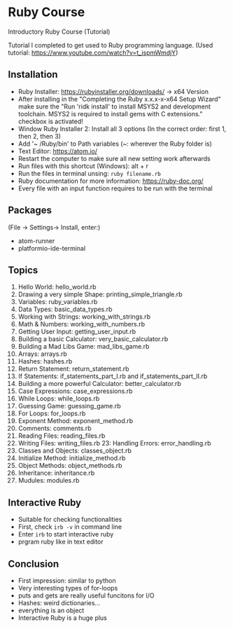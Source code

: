 # Ruby Course
 Introductory Ruby Course (Tutorial)

Tutorial I completed to get used to Ruby programming language. (Used tutorial: https://www.youtube.com/watch?v=t_ispmWmdjY)

## Installation

- Ruby Installer: https://rubyinstaller.org/downloads/ -> x64 Version
- After installing in the "Completing the Ruby x.x.x-x-x64 Setup Wizard" make sure the "Run 'ridk install' to install MSYS2 and development toolchain. MSYS2 is required to install gems with C extensions." checkbox is activated!
- Window Ruby Installer 2: Install all 3 options (In the correct order: first 1, then 2, then 3)
- Add '~ /Ruby/bin' to Path variables (~: wherever the Ruby folder is)
- Text Editor: https://atom.io/
- Restart the computer to make sure all new setting work afterwards
- Run files with this shortcut (Windows): alt + r
- Run the files in terminal unsing:
`ruby filename.rb`
- Ruby documentation for more information: https://ruby-doc.org/
- Every file with an input function requires to be run with the terminal

## Packages

(File -> Settings-> Install, enter:) 
- atom-runner
- platformio-ide-terminal


## Topics
1. Hello World: hello_world.rb
2. Drawing a very simple Shape: printing_simple_triangle.rb
3. Variables: ruby_variables.rb
4. Data Types: basic_data_types.rb
5. Working with Strings: working_with_strings.rb
6. Math & Numbers: working_with_numbers.rb
7. Getting User Input: getting_user_input.rb
8. Building a basic Calculator: very_basic_calculator.rb
9. Building a Mad Libs Game: mad_libs_game.rb
10. Arrays: arrays.rb
11. Hashes: hashes.rb
12. Return Statement: return_statement.rb
13. If Statements: if_statements_part_I.rb and if_statements_part_II.rb
14. Building a more powerful Calculator: better_calculator.rb
15. Case Expressions: case_expressions.rb
16. While Loops: while_loops.rb
17. Guessing Game: guessing_game.rb
18. For Loops: for_loops.rb
19. Exponent Method: exponent_method.rb
20. Comments: comments.rb
21. Reading Files: reading_files.rb
22. Writing Files: writing_files.rb
23: Handling Errors: error_handling.rb
24. Classes and Objects: classes_object.rb
25. Initialize Method: initialize_method.rb
26. Object Methods: object_methods.rb
27. Inheritance: inheritance.rb
28. Mudules: modules.rb

## Interactive Ruby
- Suitable for checking functionalities
- First, check `irb -v` in command line
- Enter `irb` to start interactive ruby
- prgram ruby like in text editor

## Conclusion
- First impression: similar to python
- Very interesting types of for-loops
- puts and gets are really useful funcitons for I/O
- Hashes: weird dictionaries...
- everything is an object
- Interactive Ruby is a huge plus
